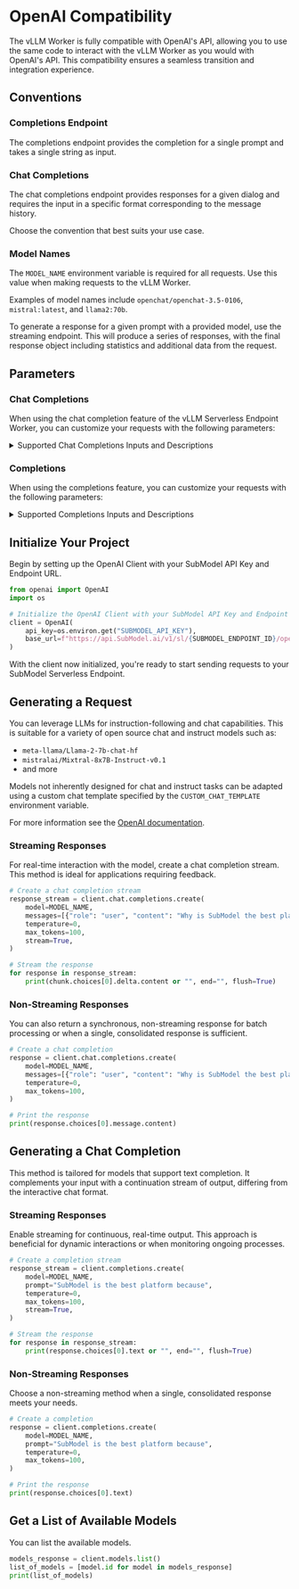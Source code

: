 # OpenAI Compatibility

The vLLM Worker is fully compatible with OpenAI's API, allowing you to use the same code to interact with the vLLM Worker as you would with OpenAI's API. This compatibility ensures a seamless transition and integration experience.

## Conventions

### Completions Endpoint
The completions endpoint provides the completion for a single prompt and takes a single string as input.

### Chat Completions
The chat completions endpoint provides responses for a given dialog and requires the input in a specific format corresponding to the message history.

Choose the convention that best suits your use case.

### Model Names
The `MODEL_NAME` environment variable is required for all requests. Use this value when making requests to the vLLM Worker.

Examples of model names include `openchat/openchat-3.5-0106`, `mistral:latest`, and `llama2:70b`.

To generate a response for a given prompt with a provided model, use the streaming endpoint. This will produce a series of responses, with the final response object including statistics and additional data from the request.

## Parameters

### Chat Completions
When using the chat completion feature of the vLLM Serverless Endpoint Worker, you can customize your requests with the following parameters:

<details>
<summary>Supported Chat Completions Inputs and Descriptions</summary>

| Parameter | Type | Default Value | Description |
|-----------|------|---------------|-------------|
| `messages` | Union[str, List[Dict[str, str]]] |  | List of messages, where each message is a dictionary with a `role` and `content`. The model's chat template will be applied to the messages automatically, so the model must have one or it should be specified as `CUSTOM_CHAT_TEMPLATE` env var. |
| `model` | str |  | The model repo that you've deployed on your SubModel Serverless Endpoint. If you are unsure what the name is or are baking the model in, use the guide to get the list of available models in the **Examples: Using your SubModel endpoint with OpenAI** section |
| `temperature` | Optional[float] | 0.7 | Float that controls the randomness of the sampling. Lower values make the model more deterministic, while higher values make the model more random. Zero means greedy sampling. |
| `top_p` | Optional[float] | 1.0 | Float that controls the cumulative probability of the top tokens to consider. Must be in (0, 1]. Set to 1 to consider all tokens. |
| `n` | Optional[int] | 1 | Number of output sequences to return for the given prompt. |
| `max_tokens` | Optional[int] | None | Maximum number of tokens to generate per output sequence. |
| `seed` | Optional[int] | None | Random seed to use for the generation. |
| `stop` | Optional[Union[str, List[str]]] | list | List of strings that stop the generation when they are generated. The returned output will not contain the stop strings. |
| `stream` | Optional[bool] | False | Whether to stream or not |
| `presence_penalty` | Optional[float] | 0.0 | Float that penalizes new tokens based on whether they appear in the generated text so far. Values > 0 encourage the model to use new tokens, while values < 0 encourage the model to repeat tokens. |
| `frequency_penalty` | Optional[float] | 0.0 | Float that penalizes new tokens based on their frequency in the generated text so far. Values > 0 encourage the model to use new tokens, while values < 0 encourage the model to repeat tokens. |
| `logit_bias` | Optional[Dict[str, float]] | None | Unsupported by vLLM |
| `user` | Optional[str] | None | Unsupported by vLLM |

### Additional Parameters Supported by vLLM

| Parameter | Type | Default Value | Description |
|-----------|------|---------------|-------------|
| `best_of` | Optional[int] | None | Number of output sequences that are generated from the prompt. From these `best_of` sequences, the top `极sequences are returned. `best_of` must be greater than or equal to `n`. This is treated as the beam width when `use_beam_search` is True. By default, `best_of` is set to `n`. |
| `top_k` | Optional[int] | -1 | Integer that controls the number of top tokens to consider. Set to -1 to consider all tokens. |
| `ignore_eos` | Optional[bool] | False | Whether to ignore the EOS token and continue generating tokens after the EOS token is generated. |
| `use_beam_search` | Optional[bool] | False | Whether to use beam search instead of sampling. |
| `stop_token_ids` | Optional[List[int]] | list | List of tokens that stop the generation when they are generated. The returned output will contain the stop tokens unless the stop tokens are special tokens. |
| `skip_special_tokens` | Optional[bool] | True | Whether to skip special tokens in the output. |
| `spaces_between_special_tokens` | Optional[bool] | True | Whether to add spaces between special tokens in the output. Defaults to True. |
| `add_generation_prompt` | Optional[bool] | True | Read more [here](https://huggingface.co/docs/transformers/main/en/chat_templating#what-are-generation-prompts) |
| `echo` | Optional[bool] | False | Echo back the prompt in addition to the completion |
| `repetition_penalty` | Optional[float] | 1.0 | Float that penalizes new tokens based on whether they appear in the prompt and the generated text so far. Values > 1 encourage the model to use new tokens, while values < 1 encourage the model to repeat tokens. |
| `min_p` | Optional[float] | 0.0 | Float that represents the minimum probability for a token to be considered, relative to the most likely token. Must be in [0, 1]. Set to 0 to disable. |
| `length_penalty` | Optional[float] | 1.0 | Float that penalizes sequences based on their length. Used in beam search. |
| `include_stop_str_in_output` | Optional[bool] | False | Whether to include the stop strings in output text. Defaults to False. |

</details>

### Completions
When using the completions feature, you can customize your requests with the following parameters:

<details>
<summary>Supported Completions Inputs and Descriptions</summary>

| Parameter | Type | Default Value | Description |
|-----------|------|---------------|-------------|
| `model` | str |  | The model repo that you've deployed on your SubModel Serverless Endpoint. If you are unsure what the name is or are baking the model in, use the guide to get the list of available models in the **Examples: Using your SubModel endpoint with OpenAI** section. |
| `prompt` | Union[List[int], List[List[int]], str, List[str]] |  | A string, array of strings, array of tokens, or array of token arrays to be used as the input for the model. |
| `suffix` | Optional[str] | None | A string to be appended to the end of the generated text. |
| `max_tokens` | Optional[int] | 16 | Maximum number of tokens to generate per output sequence. |
| `temperature` | Optional[float] | 1.0 | Float that controls the randomness of the sampling. Lower values make the model more deterministic, while higher values make the model more random. Zero means greedy sampling. |
| `top_p` | Optional[float] | 1.0 | Float that controls the cumulative probability of the top tokens to consider. Must be in (0, 1]. Set to 1 to consider all tokens. |
| `n` | Optional[int] | 1 | Number of output sequences to return for the given prompt. |
| `stream` | Optional[bool] | False | Whether to stream the output. |
| `logprobs` | Optional[int] | None | Number of log probabilities to return per output token. |
| `echo` | Optional[bool] | False | Whether to echo back the prompt in addition to the completion. |
| `stop` | Optional[Union[str, List[str]]] | list | List of strings that stop the generation when they are generated. The returned output will not contain the stop strings. |
| `seed` | Optional[int] | None | Random seed to use for the generation. |
| `presence_penalty` | Optional[float] | 0.0 | Float that penalizes new tokens based on whether they appear in the generated text so far. Values > 0 encourage the model to use new tokens, while values < 0 encourage the model to repeat tokens. |
| `frequency_penalty` | Optional[float] | 0.0 | Float that penalizes new tokens based on their frequency in the generated text so far. Values > 0 encourage the model to use new tokens, while values < 0 encourage the model to repeat tokens. |
| `best_of` | Optional[int] | None | Number of output sequences that are generated from the prompt. From these `best_of` sequences, the top `n` sequences are returned. `best_of` must be greater than or equal to `n`. This parameter influences the diversity of the output. |
| `logit_bias` | Optional[Dict[str, float]] | None | Dictionary of token IDs to biases. |
| `user` | Optional[str] | None | User identifier for personalizing responses. (Unsupported by vLLM) |

### Additional Parameters Supported by vLLM

| Parameter | Type | Default Value | Description |
|-----------|------|---------------|-------------|
| `top_k` | Optional[int] | -1 | Integer that controls the number of top tokens to consider. Set to -1 to consider all tokens. |
| `ignore_eos` | Optional[bool] | False | Whether to ignore the End Of Sentence token and continue generating tokens after the EOS token is generated. |
| `use_beam_search` | Optional[bool] | False | Whether to use beam search instead of sampling for generating outputs. |
| `stop_token_ids` | Optional[List[int]] | list | List of tokens that stop the generation when they are generated. The returned output will contain the stop tokens unless the stop tokens are special tokens. |
| `skip_special_tokens` | Optional[bool] | True | Whether to skip special tokens in the output. |
| `spaces_between_special_tokens` | Optional[bool] | True | Whether to add spaces between special tokens in the output. Defaults to True. |
| `repetition_penalty` | Optional[float] | 1.0 | Float that penalizes new tokens based on whether they appear in the prompt and the generated text so far. Values > 1 encourage the model to use new tokens, while values < 1 encourage the model to repeat tokens. |
| `min_p` | Optional[float] | 0.0 | Float that represents the minimum probability for a token to be considered, relative to the most likely token. Must be in [0, 1]. Set to 0 to disable. |
| `length_penalty` | Optional[float] | 1.0 | Float that penalizes sequences based on their length. Used in beam search. |
| `include_stop_str_in_output` | Optional[bool] | False | Whether to include the stop strings in output text. Defaults to False. |

</details>

## Initialize Your Project

Begin by setting up the OpenAI Client with your SubModel API Key and Endpoint URL.

```python
from openai import OpenAI
import os

# Initialize the OpenAI Client with your SubModel API Key and Endpoint URL
client = OpenAI(
    api_key=os.environ.get("SUBMODEL_API_KEY"),
    base_url=f"https://api.SubModel.ai/v1/sl/{SUBMODEL_ENDPOINT_ID}/openai/v1",
)
```

With the client now initialized, you're ready to start sending requests to your SubModel Serverless Endpoint.

## Generating a Request

You can leverage LLMs for instruction-following and chat capabilities. This is suitable for a variety of open source chat and instruct models such as:

- `meta-llama/Llama-2-7b-chat-hf`
- `mistralai/Mixtral-8x7B-Instruct-v0.1`
- and more

Models not inherently designed for chat and instruct tasks can be adapted using a custom chat template specified by the `CUSTOM_CHAT_TEMPLATE` environment variable.

For more information see the [OpenAI documentation](https://platform.openai.com/docs/guides/text-generation).

### Streaming Responses

For real-time interaction with the model, create a chat completion stream. This method is ideal for applications requiring feedback.

```python
# Create a chat completion stream
response_stream = client.chat.completions.create(
    model=MODEL_NAME,
    messages=[{"role": "user", "content": "Why is SubModel the best platform?"}],
    temperature=0,
    max_tokens=100,
    stream=True,
)

# Stream the response
for response in response_stream:
    print(chunk.choices[0].delta.content or "", end="", flush=True)
```

### Non-Streaming Responses

You can also return a synchronous, non-streaming response for batch processing or when a single, consolidated response is sufficient.

```python
# Create a chat completion
response = client.chat.completions.create(
    model=MODEL_NAME,
    messages=[{"role": "user", "content": "Why is SubModel the best platform?"}],
    temperature=0,
    max_tokens=100,
)

# Print the response
print(response.choices[0].message.content)
```

## Generating a Chat Completion

This method is tailored for models that support text completion. It complements your input with a continuation stream of output, differing from the interactive chat format.

### Streaming Responses

Enable streaming for continuous, real-time output. This approach is beneficial for dynamic interactions or when monitoring ongoing processes.

```python
# Create a completion stream
response_stream = client.completions.create(
    model=MODEL_NAME,
    prompt="SubModel is the best platform because",
    temperature=0,
    max_tokens=100,
    stream=True,
)

# Stream the response
for response in response_stream:
    print(response.choices[0].text or "", end="", flush=True)
```

### Non-Streaming Responses

Choose a non-streaming method when a single, consolidated response meets your needs.

```python
# Create a completion
response = client.completions.create(
    model=MODEL_NAME,
    prompt="SubModel is the best platform because",
    temperature=0,
    max_tokens=100,
)

# Print the response
print(response.choices[0].text)
```

## Get a List of Available Models

You can list the available models.

```python
models_response = client.models.list()
list_of_models = [model.id for model in models_response]
print(list_of_models)
```
